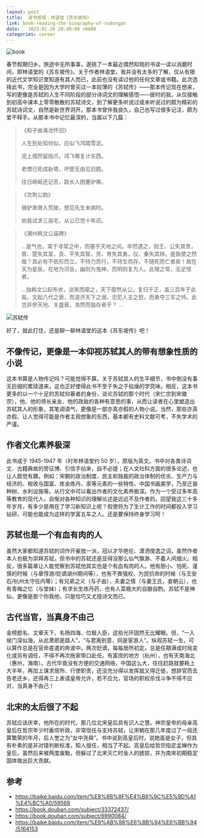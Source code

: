 ```yaml
---
layout: post
title:  读书感悟：林语堂《苏东坡传》
link: book-reading-the-biography-of-sudongpo
date:   2023-01-26 20:40:00 +0800
categories: career
---
```


![book](https://img9.doubanio.com/view/subject/l/public/s28942595.jpg)

春节假期归乡。旅途中无所事事，遂挑了一本最近偶然知晓的书读一读以消磨时间，即林语堂的《苏东坡传》。关于作者林语堂，我并没有太多的了解，仅从有限的近代文学知识里知道有其人而已，此前也没有读过他的任何文章或书籍。此次选择此书，完全是因为大学时曾买过一本较薄的《苏轼传》——那本传记现在想来，写的更像是苏轼的人生不同阶段的部分诗词文的理解感悟——彼时的我，从仅接触到初高中课本上零零散散的苏轼诗文，到了解更多听说过或未听说过的颇为精彩的苏轼诗词文，自然是新世界洞开。那本书曾伴我良久，自己也写过很多记注，颇为爱不释手。从那本书中记忆最深的，当属以下几篇：

> 《和子由渑池怀旧》
>
> 人生到处知何似，应似飞鸿踏雪泥。
>
> 泥上偶然留指爪，鸿飞哪复计东西。
>
> 老僧已死成新塔，坏壁无由见旧题。
>
> 往日崎岖还记否，路长人困蹇驴嘶。

> 《次荆公韵》
>
> 骑驴渺渺入荒陂，想见先生未病时。
>
> 劝我试求三亩宅，从公已觉十年迟。

> 《潮州韩文公庙碑》
>
> ...是气也，寓于寻常之中，而塞乎天地之间。卒然遇之，则王、公失其贵，晋、楚失其富，良、平失其智，贲、育失其勇，仪、秦失其辨。是孰使之然哉？其必有不依形而立，不恃力而行，不待生而存，不随死而亡者矣！故在天为星辰，在地为河岳，幽则为鬼神，而明则复为人。此理之常，无足怪者。
>
> ...独韩文公起布衣，谈笑而麾之，天下靡然从公，复归于正，盖三百年于此矣。文起八代之衰，而道济天下之溺，忠犯人主之怒，而勇夺三军之帅。此岂非参天地、关盛衰，浩然而独存者乎？
> ...

![苏轼传](https://img2.doubanio.com/view/subject/l/public/s33576673.jpg)

好了，就此打住，还是聊一聊林语堂的这本《苏东坡传》吧！

## 不像传记，更像是一本仰视苏轼其人的带有想象性质的小说

这本书算是人物传记吗？可能觉得不算。关于苏轼其人的生平细节，书中倒没有事无巨细的累牍道来，这也正好使得此书不至于失之于枯燥的学究味。相反，这本书更多的以一个十足的苏轼仰慕者的身份，谈论苏轼的那个时代（宋仁宗到宋徽宗），他、他的师长亲友、他的政敌的各种有意思的事，从而让读者在心里塑造出苏轼其人的形象，其笔调语气，更像是一部亦真亦假的人物小说。当然，那些亦真亦假、让人觉得可能是作者主观想象的东西，基本都有史料文献可考，不失学术的严谨。

## 作者文化素养极深

此书成于 1945-1947 年（时年林语堂约 50 岁），原版为英文。书中对各类诗词文、古籍典故的旁征博、引信手拈来，自不必提；在人文社科方面的很多论述，也让人颇觉有趣，例如：宋朝的政治制度、民主和独裁的政治体制的优劣、生产力与经济的、税收与国富、炼金练丹、汞等元素的一些特性、中国书画美学，乃至迁苗种树、水利设施等。从行文中可以看出作者的文化素养极深。作为一个受过多年高等教育的现代人，自惭对各种知识的理解论述是远远不及作者的。回望我这三十多年岁月，有多少是用在了学习新知识上呢？假使将为了生计工作的时间都投入学习钻研，可能也能成为这样的学富五车之人。还是要保持终身学习呵！

## 苏轼也是一个有血有肉的人

虽然大家都知道苏轼的词作开豪放一派，冠以才华绝伦、潇洒俊逸之词，虽然作者本人也极为崇拜苏轼，但书中的苏轼还是显得没那么仙气飘渺、不着人间烟火。相反，很多篇章让人能觉察到苏轼他其实也是个有血有肉的人。他有胆小、怕死、谨慎的时候（与章惇游/贬谪湖州期间等），也有不畏强权、为民抗命的时候（与王安石/杭州太守任内等）；有兄弟之义（与子由），夫妻之情（与妻王氏，妾朝云），也有青梅之忆（与堂妹）；有求长生炼丹药，也有人菜瘾大的自酿自酌。苏轼不是神仙，更像是那个你我他，只是恰巧又尤擅诗文而已。

## 古代当官，当真身不由己

金榜题名、文章天下、名扬四海、位极人臣，这些光环固然无比耀眼。但，“一入侯门深似海，从此萧郎是路人”，“与君离别意，同是宦游人”。纵观苏轼一生，可以算作总是在官命差遣的奔波中。两次贬谪，每每居所初定，总是任期满或时局变化或另有调任，不得不再次拖家带口赴任。有富庶的地方（杭州），也有天南海北（惠州，海南）。古代毕竟没有方便的交通网络，中国这么大，往往赶路就要耗上大半年，再加上谋求居所、行使职责，还没充分得以发挥就又得迁徙，想辞官而去告老还乡，还得再三上表请皇帝允许，若不应允，官场的职权杀伐斗争不得不应对，当真身不由己！

## 北宋的太后很了不起

苏轼应该庆幸，他所在的时代，那几位北宋皇后具有识人之慧。神宗皇帝的母亲高皇后在哲宗年少时垂帘听政，非常信任与支持苏轼，让宋朝在那几年度过了一段还算繁荣的年月，后人誉之为“女中尧舜”。书中说到高皇后时，说她虽是女子，但具有朴素的是非对错判断标准，知人擅任，相当了不起。高皇后给哲宗指定孟婵作为皇后，虽然后来被两度废黜，但躲过了北宋灭亡时金人的掳掠，并为南宋初期稳定国体做出巨大贡献。

## 参考

- <https://baike.baidu.com/item/%E8%8B%8F%E4%B8%9C%E5%9D%A1%E4%BC%A0/59568>
- <https://book.douban.com/subject/33372437/>
- <https://book.douban.com/subject/6990084/>
- <https://baike.baidu.com/item/%E9%AB%98%E6%BB%94%E6%BB%94/5164153>
